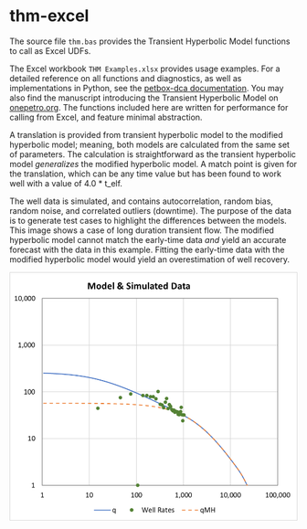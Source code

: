 # thm-excel

The source file `thm.bas` provides the Transient Hyperbolic Model functions to call as Excel UDFs.

The Excel workbook `THM Examples.xlsx` provides usage examples. For a detailed reference on all functions and diagnostics, as well as implementations in Python, see the
[petbox-dca documentation](https://petbox-dca.readthedocs.io/en/latest/api.html#petbox.dca.THM). You may also find the manuscript introducing the Transient Hyperbolic Model on [onepetro.org](https://doi.org/10.2118/167242-MS). The functions included here are written for performance for calling from Excel, and feature minimal abstraction.

A translation is provided from transient hyperbolic model to the modified hyperbolic model; meaning, both models are calculated from the same set of parameters. The calculation is straightforward as the transient hyperbolic model *generalizes* the modified hyperbolic model. A match point is given for the translation, which can be any time value but has been found to work well with a value of 4.0 * t_elf.

The well data is simulated, and contains autocorrelation, random bias, random noise, and correlated outliers (downtime). The purpose of the data is to generate test cases to highlight the differences between the models. This image shows a case of long duration transient flow. The modified hyperbolic model cannot match the early-time data *and* yield an accurate forecast with the data in this example. Fitting the early-time data with the modified hyperbolic model would yield an overestimation of well recovery.

![Example Comparison](./example.png)
